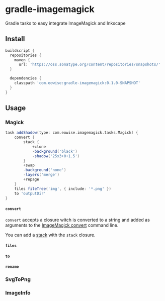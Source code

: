 gradle-imagemagick
==================

Gradle tasks to easy integrate ImageMagick and Inkscape

## Install

```groovy
buildscript {
  repositories {
    maven {
      url: 'https://oss.sonatype.org/content/repositories/snapshots/'
  }

  dependencies {
    classpath 'com.eowise:gradle-imagemagick:0.1.0-SNAPSHOT'
  }
}
```

## Usage

### Magick

```groovy
task addShadow(type: com.eowise.imagemagick.tasks.Magick) {
    convert {
        stack {
            +clone
            -background('black')
            -shadow('25x3+0+1.5')
        }
        +swap
        -background('none')
        -layers('merge')
        +repage
    }
    files fileTree('img', { include: '*.png' })
    to 'outputDir'
}
```

#### `convert`

`convert` accepts a closure witch is converted to a string and added as arguments to the [ImageMagick convert](http://www.imagemagick.org/script/convert.php) command line.

You can add a [stack](http://www.imagemagick.org/script/command-line-processing.php#stack) with the `stack` closure.

#### `files`

#### `to`

#### `rename`

### SvgToPng

### ImageInfo



